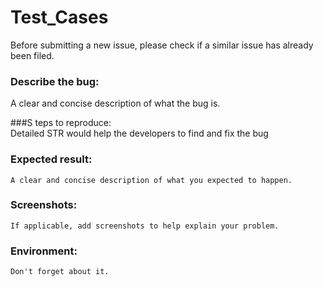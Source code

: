 # Test_Cases


Before submitting a new issue, please check if a similar issue has already been filed.

### Describe the bug:  
A clear and concise description of what the bug is.

###S teps to reproduce:  
Detailed STR would help the developers to find and fix the bug

### Expected result: 
    A clear and concise description of what you expected to happen.

### Screenshots: 
    If applicable, add screenshots to help explain your problem.

### Environment: 
    Don't forget about it.

